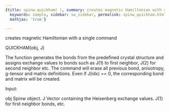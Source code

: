 ```yaml
---
{title: spinw.quickham( ), summary: creates magnetic Hamiltonian with a single command,
  keywords: sample, sidebar: sw_sidebar, permalink: spinw_quickham.html, folder: spinw,
  mathjax: 'true'}

---
```

creates magnetic Hamiltonian with a single command
 
QUICKHAM(obj, J)
 
The function generates the bonds from the predefined crystal structure
and assigns exchange values to bonds such as J(1) to first neighbor, J(2)
for second neighbor etc. The command will erase all previous bond,
anisotropy, g-tensor and matrix definitions. Even if J(idx) == 0, the
corresponding bond and matrix will be created.
 
Input:
 
obj       Spinw object.
J         Vector containing the Heisenberg exchange values. J(1) for
          first neighbor bonds, etc.
 
